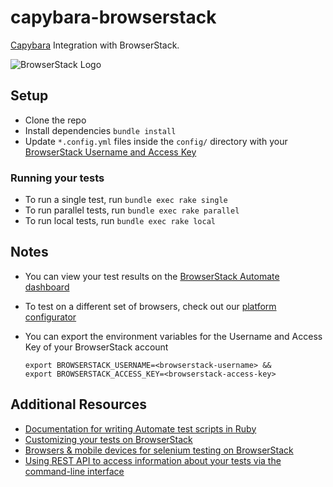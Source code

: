 # capybara-browserstack
[Capybara](http://jnicklas.github.io/capybara/) Integration with BrowserStack.

![BrowserStack Logo](https://d98b8t1nnulk5.cloudfront.net/production/images/layout/logo-header.png?1469004780)

## Setup
* Clone the repo
* Install dependencies `bundle install`
* Update `*.config.yml` files inside the `config/` directory with your [BrowserStack Username and Access Key](https://www.browserstack.com/accounts/settings)

### Running your tests
* To run a single test, run `bundle exec rake single`
* To run parallel tests, run `bundle exec rake parallel`
* To run local tests, run `bundle exec rake local`

## Notes
* You can view your test results on the [BrowserStack Automate dashboard](https://www.browserstack.com/automate)
* To test on a different set of browsers, check out our [platform configurator](https://www.browserstack.com/automate/ruby#setting-os-and-browser)
* You can export the environment variables for the Username and Access Key of your BrowserStack account
  
  ```
  export BROWSERSTACK_USERNAME=<browserstack-username> &&
  export BROWSERSTACK_ACCESS_KEY=<browserstack-access-key>
  ```
  
## Additional Resources
* [Documentation for writing Automate test scripts in Ruby](https://www.browserstack.com/automate/ruby)
* [Customizing your tests on BrowserStack](https://www.browserstack.com/automate/capabilities)
* [Browsers & mobile devices for selenium testing on BrowserStack](https://www.browserstack.com/list-of-browsers-and-platforms?product=automate)
* [Using REST API to access information about your tests via the command-line interface](https://www.browserstack.com/automate/rest-api)

